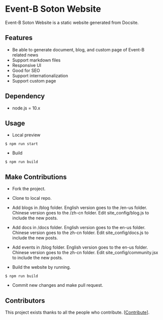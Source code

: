 # Event-B Soton Website

Event-B Soton Website is a static website generated from Docsite.

## Features

- Be able to generate document, blog, and custom page of Event-B related news
- Support markdown files
- Responsive UI
- Good for SEO 
- Support internationalization
- Support custom page

## Dependency

- node.js = 10.x

## Usage

- Local preview


```
$ npm run start
```

- Build

```
$ npm run build
```

## Make Contributions

- Fork the project.

- Clone to local repo.

- Add blogs in /blog folder. English version goes to the /en-us folder. Chinese version goes to the /zh-cn folder. Edit site_config/blog.js to include the new posts.

- Add docs in /docs folder. English version goes to the en-us folder. Chinese version goes to the zh-cn folder. Edit site_config/docs.js to include the new posts.

- Add events in /blog folder. English version goes to the en-us folder. Chinese version goes to the zh-cn folder. Edit site_config/community.jsx to include the new posts.

- Build the website by running.
```
$ npm run build
```

- Commit new changes and make pull request.

## Contributors

This project exists thanks to all the people who contribute. [[Contribute](CONTRIBUTING.md)].
<a href="https://github.com/eventB-Soton/eventB-Soton.github.io/graphs/contributors"></a>


